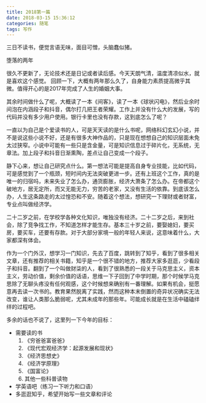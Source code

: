 ```yaml
---
title: 2018第一篇
date: 2018-03-15 15:36:12
categories: 随笔
tags: 写作
---
```

三日不读书，便觉言语无味，面目可憎，头脑蠢似猪。
<!-- more -->
堕落的两年

很久不更新了，无论技术还是日记或者读后感。今天天朗气清，温度清凉似水，就是喜欢这个感觉。
回顾一下，大概有两年那么久了，自身能力素质提高微乎其微。值得开心的是2017年完成了人生的婚姻大事。

其余时间做什么了呢，大概读了一本《间客》，读了一本《球状闪电》，然后业余时间泡在内涵段子和抖音，偶尔打几把王者荣耀。工作上并没有什么大的发展，写的代码并没有多少用户使用。银行卡里也没有存款，这到底怎么了呢？

一直以为自己是个爱读书的人，可是天天读的是什么书呢，网络科幻玄幻小说，并不是说这些小说不好，还是有很多大神作品的，只是现在想想自己的知识层面未免太过狭窄。小说中可能有一些只是含金量，可是知识信息过于碎片化，无系统，无章法。加上段子和抖音日渐熏陶，差点让自己变成一个段子。

静下心来，想让自己研究点什么。第一想法可能是提高自身专业技能，比如代码，可是感觉到了一个瓶颈，短时间内无法突破更进一步。还有上班这个工作，真的是唯一的归宿吗，未来失业了怎么办，通货膨胀，经济大萧条了怎么办。在帝都这个破地方，居无定所，而又无能无力，穷苦的老家，又没有生活的依靠。到底该怎么办，人生这条路走的太过惶恐和不安。随着这个想法，想研究一下理财或者财富，专业点叫做经济学。

二十二岁之前，在学校学各种文化知识，唯独没有经济。二十二岁之后，来到社会，除了竞争找工作，不知道怎样才能生存。基本三十岁之前，要娶媳妇，要买房，要买车，还要有存款。对于大部分家境一般的年轻人来说，这意味着什么，大家都深有体会。

作为一个门外汉，想学习一门知识，先去了百度，跳转到了知乎，看到了很多相关文章，还有推荐的相关书籍，知乎是一个很不错的地方，推荐大家多逛逛，少看段子和抖音。翻到了一个叫做财柒的人，看到了很熟悉的一段关于马克思主义，资本主义，劳动价值，剩余价值的话语，思维一下子回到了中学时期，那个时候学马克思除了无聊头疼没有任何观感，这个时候想来确别有一番理解。如果有机会，挺愿意再去读一次书的。教育果然脱离了实践，然而这种本末倒置的奇异状况确实无法改变，谁让人类那么脆弱呢，尤其未成年的那些年。可能成长就是在生活中磕磕绊绊的过程吧。

多余的话也不说了，这里列一下今年的目标：
- 需要读的书
    1. 《穷爸爸富爸爸》
    2. 《现代宏观经济学：起源发展和现状》
    3. 《经济思想史》
    4. 《经济学原理》
    5. 《国富论》
    6. 其他一些科普读物
- 学英语吧（练习一下听力和口语）
- 多逛逛知乎，希望开始写一些文章和评论

